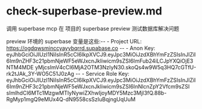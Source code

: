# check-superbase-preview.md

调用 superbase mcp 在 项目的 superbase preview 测试数据库解决问题

preview 环境的 superbase 变量是这些:--    - Project URL: https://ogdqwsminccyayybqrrd.supabase.co
--    - Anon Key: eyJhbGciOiJIUzI1NiIsInR5cCI6IkpXVCJ9.eyJpc3MiOiJzdXBhYmFzZSIsInJlZiI6Im9nZHF3c21pbmNjeWF5eWJxcnJkIiwicm9sZSI6ImFub24iLCJpYXQiOjE3NTM4MDE
yMjcsImV4cCI6MjA2OTM3NzIyN30.skoQs4w9W5q3HQ7cGTfU-rk2tJAk_3Y-WO5C51J0zAg
--    - Service Role Key: eyJhbGciOiJIUzI1NiIsInR5cCI6IkpXVCJ9.eyJpc3MiOiJzdXBhYmFzZSIsInJlZiI6Im9nZHF3c21pbmNjeWF5eWJxcnJkIiwicm9sZSI6InNlcnZpY2Vfcm9sZSI
sImlhdCI6MTc1MzgwMTIyNywiZXhwIjoyMDY5Mzc3MjI3fQ.88b-RgMyp1mgQ9eMUx4Q-dN9558csSzIuBqjngUqUuM